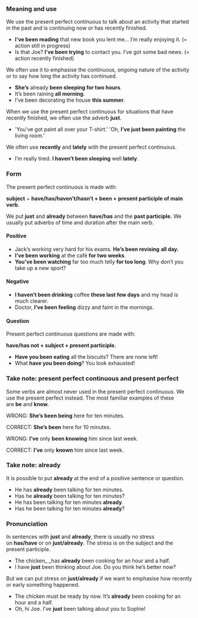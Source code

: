 ### Meaning and use

We use the present perfect continuous to talk about an activity that started in the past and is continuing now or has recently finished.

- **I’ve been reading** that new book you lent me… I’m really enjoying it. (= action still in progress)
- Is that Joe? **I’ve been trying** to contact you. I’ve got some bad news. (= action recently finished)

We often use it to emphasise the continuous, ongoing nature of the activity or to say how long the activity has continued.

- **She’s** already **been sleeping for two hours**.
- It’s been raining **all morning**.
- I’ve been decorating the house **this summer**.

When we use the present perfect continuous for situations that have recently finished, we often use the adverb **just**.

- 'You’ve got paint all over your T-shirt.' 'Oh, **I’ve just been painting** the living room.'

We often use **recently** and **lately** with the present perfect continuous.

- I’m really tired. **I haven’t been sleeping** well **lately**.

### Form

The present perfect continuous is made with:

**subject** + **have/has/haven’t/hasn’t + been +** **present participle of main verb.**

We put **just** and **already** between **have/has** and the **past participle.** We usually put adverbs of time and duration after the main verb.

#### Positive

- Jack’s working very hard for his exams. **He’s been revising** **all day.**
- **I’ve been working** at the café **for two weeks**.
- **You’ve been watching** far too much telly **for too long**. Why don’t you take up a new sport?

#### Negative

- **I haven’t been drinking** coffee **these last few days** and my head is much clearer.
- Doctor, **I’ve been feeling** dizzy and faint in the mornings.

#### Question

Present perfect continuous questions are made with:

**have/has not + subject + present participle.**

- **Have you been eating** all the biscuits? There are none left!
- What **have you been doing**? You look exhausted!

### Take note: present perfect continuous and present perfect

Some verbs are almost never used in the present perfect continuous. We use the present perfect instead. The most familiar examples of these are **be** and **know.**

WRONG: **She’s been being** here for ten minutes.

CORRECT: **She’s been** here for 10 minutes.

WRONG: **I’ve** only **been knowing** him since last week.

CORRECT: **I’ve** only **known** him since last week.

### Take note: already

It is possible to put **already** at the end of a positive sentence or question.

- He has **already** been talking for ten minutes.
- Has he **already** been talking for ten minutes?
- He has been talking for ten minutes **already**.
- Has he been talking for ten minutes **already**?

### Pronunciation

In sentences with **just** and **already**, there is usually no stress on **has/have** or on **just/already**. The stress is on the subject and the present participle.

- The chicken_ _has **already** been cooking for an hour and a half.
- I have **just** been thinking about Joe. Do you think he’s better now?

But we can put stress on **just/already** if we want to emphasise how recently or early something happened.

- The chicken must be ready by now. It’s **already** been cooking for an hour and a half.
- Oh, hi Joe. I’ve **just** been talking about you to Sophie!